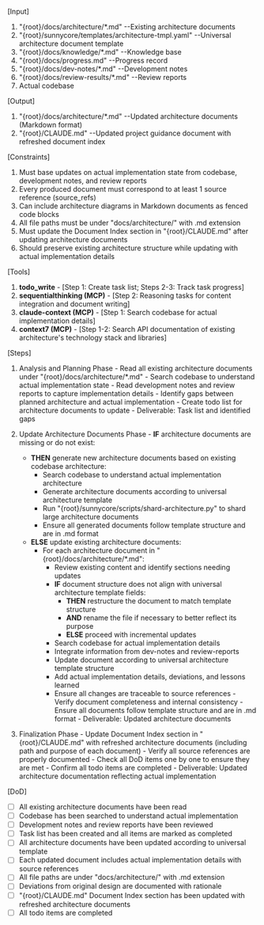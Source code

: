 [Input]
  1. "{root}/docs/architecture/*.md" --Existing architecture documents
  2. "{root}/sunnycore/templates/architecture-tmpl.yaml" --Universal architecture document template
  3. "{root}/docs/knowledge/*.md" --Knowledge base
  4. "{root}/docs/progress.md" --Progress record
  5. "{root}/docs/dev-notes/*.md" --Development notes
  6. "{root}/docs/review-results/*.md" --Review reports
  7. Actual codebase

[Output]
  1. "{root}/docs/architecture/*.md" --Updated architecture documents (Markdown format)
  2. "{root}/CLAUDE.md" --Updated project guidance document with refreshed document index

[Constraints]
  1. Must base updates on actual implementation state from codebase, development notes, and review reports
  2. Every produced document must correspond to at least 1 source reference (source_refs)
  3. Can include architecture diagrams in Markdown documents as fenced code blocks
  4. All file paths must be under "docs/architecture/" with .md extension
  5. Must update the Document Index section in "{root}/CLAUDE.md" after updating architecture documents
  6. Should preserve existing architecture structure while updating with actual implementation details

[Tools]
  1. **todo_write**
    - [Step 1: Create task list; Steps 2-3: Track task progress]
  2. **sequentialthinking (MCP)**
    - [Step 2: Reasoning tasks for content integration and document writing]
  3. **claude-context (MCP)**
    - [Step 1: Search codebase for actual implementation details]
  4. **context7 (MCP)**
    - [Step 1-2: Search API documentation of existing architecture's technology stack and libraries]

[Steps]
  1. Analysis and Planning Phase
    - Read all existing architecture documents under "{root}/docs/architecture/*.md"
    - Search codebase to understand actual implementation state
    - Read development notes and review reports to capture implementation details
    - Identify gaps between planned architecture and actual implementation
    - Create todo list for architecture documents to update
    - Deliverable: Task list and identified gaps

  2. Update Architecture Documents Phase
    - **IF** architecture documents are missing or do not exist:
      * **THEN** generate new architecture documents based on existing codebase architecture:
        - Search codebase to understand actual implementation architecture
        - Generate architecture documents according to universal architecture template
        - Run "{root}/sunnycore/scripts/shard-architecture.py" to shard large architecture documents
        - Ensure all generated documents follow template structure and are in .md format
      * **ELSE** update existing architecture documents:
        - For each architecture document in "{root}/docs/architecture/*.md":
          * Review existing content and identify sections needing updates
          * **IF** document structure does not align with universal architecture template fields:
            - **THEN** restructure the document to match template structure
            - **AND** rename the file if necessary to better reflect its purpose
            - **ELSE** proceed with incremental updates
          * Search codebase for actual implementation details
          * Integrate information from dev-notes and review-reports
          * Update document according to universal architecture template structure
          * Add actual implementation details, deviations, and lessons learned
          * Ensure all changes are traceable to source references
    - Verify document completeness and internal consistency
    - Ensure all documents follow template structure and are in .md format
    - Deliverable: Updated architecture documents

  3. Finalization Phase
    - Update Document Index section in "{root}/CLAUDE.md" with refreshed architecture documents (including path and purpose of each document)
    - Verify all source references are properly documented
    - Check all DoD items one by one to ensure they are met
    - Confirm all todo items are completed
    - Deliverable: Updated architecture documentation reflecting actual implementation

[DoD]
  - [ ] All existing architecture documents have been read
  - [ ] Codebase has been searched to understand actual implementation
  - [ ] Development notes and review reports have been reviewed
  - [ ] Task list has been created and all items are marked as completed
  - [ ] All architecture documents have been updated according to universal template
  - [ ] Each updated document includes actual implementation details with source references
  - [ ] All file paths are under "docs/architecture/" with .md extension
  - [ ] Deviations from original design are documented with rationale
  - [ ] "{root}/CLAUDE.md" Document Index section has been updated with refreshed architecture documents
  - [ ] All todo items are completed
